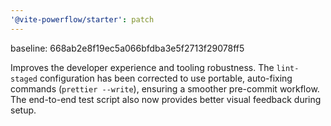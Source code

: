 ```yaml
---
'@vite-powerflow/starter': patch
---
```


baseline: 668ab2e8f19ec5a066bfdba3e5f2713f29078ff5

Improves the developer experience and tooling robustness. The `lint-staged` configuration has been corrected to use portable, auto-fixing commands (`prettier --write`), ensuring a smoother pre-commit workflow. The end-to-end test script also now provides better visual feedback during setup.
